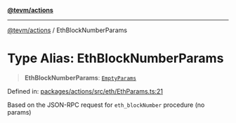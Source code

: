 [**@tevm/actions**](../README.md)

***

[@tevm/actions](../globals.md) / EthBlockNumberParams

# Type Alias: EthBlockNumberParams

> **EthBlockNumberParams**: [`EmptyParams`](EmptyParams.md)

Defined in: [packages/actions/src/eth/EthParams.ts:21](https://github.com/evmts/tevm-monorepo/blob/main/packages/actions/src/eth/EthParams.ts#L21)

Based on the JSON-RPC request for `eth_blockNumber` procedure (no params)
